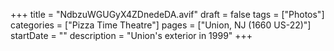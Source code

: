 +++
title = "NdbzuWGUGyX4ZDnedeDA.avif"
draft = false
tags = ["Photos"]
categories = ["Pizza Time Theatre"]
pages = ["Union, NJ (1660 US-22)"]
startDate = ""
description = "Union's exterior in 1999"
+++
